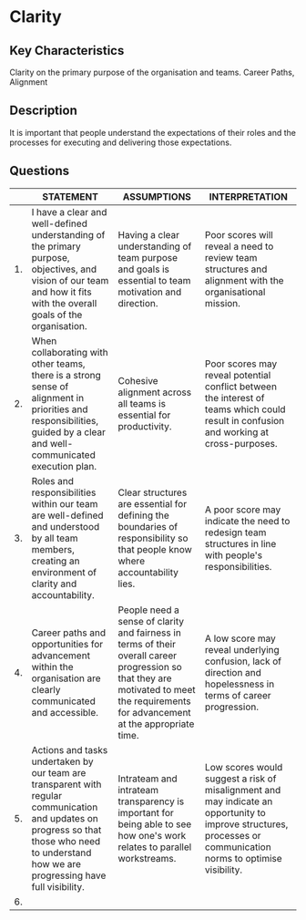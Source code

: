# Clarity

## Key Characteristics
Clarity on the primary purpose of the organisation and teams. Career Paths, Alignment

## Description
It is important that people understand the expectations of their roles and the processes for executing and delivering those expectations.

## Questions


| | STATEMENT  	| ASSUMPTIONS  	| INTERPRETATION |
|---	|---	|---	|---	|
| 1. | I have a clear and well-defined understanding of the primary purpose, objectives, and vision of our team and how it fits with the overall goals of the organisation.  	| Having a clear understanding of team purpose and goals is essential to team motivation and direction. | Poor scores will reveal a need to review team structures and alignment with the organisational mission. |
| 2. | When collaborating with other teams, there is a strong sense of alignment in priorities and responsibilities, guided by a clear and well-communicated execution plan. | Cohesive alignment across all teams is essential for productivity. | Poor scores may reveal potential conflict between the interest of teams which could result in confusion and working at cross-purposes. |
| 3. | Roles and responsibilities within our team are well-defined and understood by all team members, creating an environment of clarity and accountability.  	| Clear structures are essential for defining the boundaries of responsibility so that people know where accountability lies. | A poor score may indicate the need to redesign team structures in line with people's responsibilities.	|
| 4. | Career paths and opportunities for advancement within the organisation are clearly communicated and accessible. | People need a sense of clarity and fairness in terms of their overall career progression so that they are motivated to meet the requirements for advancement at the appropriate time. | A low score may reveal underlying confusion, lack of direction and hopelessness in terms of career progression.	|
| 5. | Actions and tasks undertaken by our team are transparent with regular communication and updates on progress so that those who need to understand how we are progressing have full visibility. | Intrateam and intrateam transparency is important for being able to see how one's work relates to parallel workstreams. | Low scores would suggest a risk of misalignment and may indicate an opportunity to improve structures, processes or communication norms to optimise visibility. |
| 6. |   	|   	| | 




